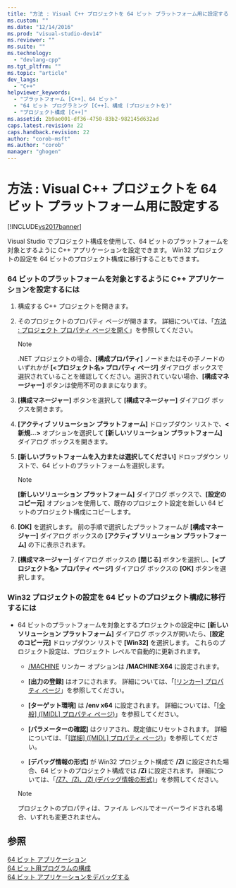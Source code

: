 ```yaml
---
title: "方法 : Visual C++ プロジェクトを 64 ビット プラットフォーム用に設定する | Microsoft Docs"
ms.custom: ""
ms.date: "12/14/2016"
ms.prod: "visual-studio-dev14"
ms.reviewer: ""
ms.suite: ""
ms.technology: 
  - "devlang-cpp"
ms.tgt_pltfrm: ""
ms.topic: "article"
dev_langs: 
  - "C++"
helpviewer_keywords: 
  - "プラットフォーム [C++]、64 ビット"
  - "64 ビット プログラミング [C++]、構成 (プロジェクトを)"
  - "プロジェクト構成 [C++]"
ms.assetid: 2b9ae001-df36-4750-83b2-982145d632ad
caps.latest.revision: 22
caps.handback.revision: 22
author: "corob-msft"
ms.author: "corob"
manager: "ghogen"
---
```

# 方法 : Visual C++ プロジェクトを 64 ビット プラットフォーム用に設定する
[!INCLUDE[vs2017banner](../assembler/inline/includes/vs2017banner.md)]

Visual Studio でプロジェクト構成を使用して、64 ビットのプラットフォームを対象とするように C\+\+ アプリケーションを設定できます。 Win32 プロジェクトの設定を 64 ビットのプロジェクト構成に移行することもできます。  
  
### 64 ビットのプラットフォームを対象とするように C\+\+ アプリケーションを設定するには  
  
1.  構成する C\+\+ プロジェクトを開きます。  
  
2.  そのプロジェクトのプロパティ ページが開きます。 詳細については、「[方法 : プロジェクト プロパティ ページを開く](../misc/how-to-open-project-property-pages.md)」を参照してください。  
  
    > [!NOTE]
    >  .NET プロジェクトの場合、**\[構成プロパティ\]** ノードまたはその子ノードのいずれかが **\[\<プロジェクト名\> プロパティ ページ\]** ダイアログ ボックスで選択されていることを確認してください。選択されていない場合、**\[構成マネージャー\]** ボタンは使用不可のままになります。  
  
3.  **\[構成マネージャー\]** ボタンを選択して **\[構成マネージャー\]** ダイアログ ボックスを開きます。  
  
4.  **\[アクティブ ソリューション プラットフォーム\]** ドロップダウン リストで、**\<新規…\>** オプションを選択して **\[新しいソリューション プラットフォーム\]** ダイアログ ボックスを開きます。  
  
5.  **\[新しいプラットフォームを入力または選択してください\]** ドロップダウン リストで、64 ビットのプラットフォームを選択します。  
  
    > [!NOTE]
    >  **\[新しいソリューション プラットフォーム\]** ダイアログ ボックスで、**\[設定のコピー元\]** オプションを使用して、既存のプロジェクト設定を新しい 64 ビットのプロジェクト構成にコピーします。  
  
6.  **\[OK\]** を選択します。 前の手順で選択したプラットフォームが **\[構成マネージャー\]** ダイアログ ボックスの **\[アクティブ ソリューション プラットフォーム\]** の下に表示されます。  
  
7.  **\[構成マネージャー\]** ダイアログ ボックスの **\[閉じる\]** ボタンを選択し、**\[\<プロジェクト名\> プロパティ ページ\]** ダイアログ ボックスの **\[OK\]** ボタンを選択します。  
  
### Win32 プロジェクトの設定を 64 ビットのプロジェクト構成に移行するには  
  
-   64 ビットのプラットフォームを対象とするプロジェクトの設定中に **\[新しいソリューション プラットフォーム\]** ダイアログ ボックスが開いたら、**\[設定のコピー元\]** ドロップダウン リストで **\[Win32\]** を選択します。 これらのプロジェクト設定は、プロジェクト レベルで自動的に更新されます。  
  
    -   [\/MACHINE](../build/reference/machine-specify-target-platform.md) リンカー オプションは **\/MACHINE:X64** に設定されます。  
  
    -   **\[出力の登録\]** はオフにされます。 詳細については、「[\[リンカー\] プロパティ ページ](../Topic/Linker%20Property%20Pages.md)」を参照してください。  
  
    -   **\[ターゲット環境\]** は **\/env x64** に設定されます。 詳細については、「[\[全般\] \(\[MIDL\] プロパティ ページ\)](../Topic/MIDL%20Property%20Pages:%20General.md)」を参照してください。  
  
    -   **\[パラメーターの確認\]** はクリアされ、既定値にリセットされます。 詳細については、「[\[詳細\] \(\[MIDL\] プロパティ ページ\)](../Topic/MIDL%20Property%20Pages:%20Advanced.md)」を参照してください。  
  
    -   **\[デバッグ情報の形式\]** が Win32 プロジェクト構成で **\/ZI** に設定された場合、64 ビットのプロジェクト構成では **\/Zi** に設定されます。 詳細については、「[\/Z7、\/Zi、\/ZI \(デバッグ情報の形式\)](../Topic/-Z7,%20-Zi,%20-ZI%20\(Debug%20Information%20Format\).md)」を参照してください。  
  
    > [!NOTE]
    >  プロジェクトのプロパティは、ファイル レベルでオーバーライドされる場合、いずれも変更されません。  
  
## 参照  
 [64 ビット アプリケーション](../Topic/64-bit%20Applications.md)   
 [64 ビット用プログラムの構成](../build/configuring-programs-for-64-bit-visual-cpp.md)   
 [64 ビット アプリケーションをデバッグする](../Topic/Debug%2064-Bit%20Applications.md)